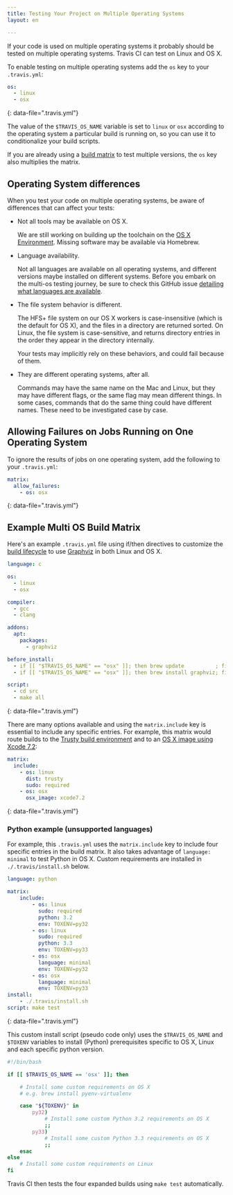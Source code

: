 ```yaml
---
title: Testing Your Project on Multiple Operating Systems
layout: en

---
```


If your code is used on multiple operating systems it probably should be tested on
multiple operating systems. Travis CI can test on Linux and OS X.

To enable testing on multiple operating systems add the `os` key to your `.travis.yml`:

```yaml
os:
  - linux
  - osx
```
{: data-file=".travis.yml"}

The value of the `$TRAVIS_OS_NAME` variable is set to `linux` or `osx` according to the operating system a particular build is running on, so you can use it to conditionalize your build scripts.

If you are already using a [build matrix](/user/customizing-the-build/#Build-Matrix) to test multiple versions, the `os` key also multiplies the matrix.

## Operating System differences

When you test your code on multiple operating systems, be aware of differences
that can affect your tests:

- Not all tools may be available on OS X.

  We are still working on building up the toolchain on the [OS X Environment](/user/reference/osx/).
  Missing software may be available via Homebrew.

- Language availability.

  Not all languages are available on all operating systems, and different versions maybe installed on different systems.
  Before you embark on the multi-os testing journey, be sure to check
  this GitHub issue [detailing what languages are available](https://github.com/travis-ci/travis-ci/issues/2320).

- The file system behavior is different.

  The HFS+ file system on our OS X workers is case-insensitive (which is the default for OS X),
  and the files in a directory are returned sorted.
  On Linux, the file system is case-sensitive, and returns directory entries in
  the order they appear in the directory internally.

   Your tests may implicitly rely on these behaviors, and could fail because of them.

- They are different operating systems, after all.

  Commands may have the same name on the Mac and Linux, but they may have different flags,
  or the same flag may mean different things.
  In some cases, commands that do the same thing could have different names.
  These need to be investigated case by case.

## Allowing Failures on Jobs Running on One Operating System

To ignore the results of jobs on one operating system, add the following
to your `.travis.yml`:

```yaml
matrix:
  allow_failures:
    - os: osx
```
{: data-file=".travis.yml"}

## Example Multi OS Build Matrix

Here's an example `.travis.yml` file using if/then directives to customize the [build lifecycle](/user/customizing-the-build/#The-Build-Lifecycle) to use [Graphviz](http://www.graphviz.org/) in both Linux and OS X.

```yaml
language: c

os:
  - linux
  - osx

compiler:
  - gcc
  - clang

addons:
  apt:
    packages:
      - graphviz

before_install:
  - if [[ "$TRAVIS_OS_NAME" == "osx" ]]; then brew update          ; fi
  - if [[ "$TRAVIS_OS_NAME" == "osx" ]]; then brew install graphviz; fi

script:
  - cd src
  - make all
```
{: data-file=".travis.yml"}

There are many options available and using the `matrix.include` key is essential to include any specific entries. For example, this matrix would route builds to the [Trusty build environment](/user/reference/trusty/) and to an [OS X image using Xcode 7.2](/user/languages/objective-c#Supported-Xcode-versions):

```yaml
matrix:
  include:
    - os: linux
      dist: trusty
      sudo: required
    - os: osx
      osx_image: xcode7.2
```
{: data-file=".travis.yml"}

### Python example (unsupported languages)

For example, this `.travis.yml` uses the `matrix.include` key to include four specific entries in the build matrix. It also takes advantage of `language: minimal` to test Python in OS X. Custom requirements are installed in `./.travis/install.sh` below.

```yaml
language: python

matrix:
    include:
        - os: linux
          sudo: required
          python: 3.2
          env: TOXENV=py32
        - os: linux
          sudo: required
          python: 3.3
          env: TOXENV=py33
        - os: osx
          language: minimal
          env: TOXENV=py32
        - os: osx
          language: minimal
          env: TOXENV=py33
install:
    - ./.travis/install.sh
script: make test
```
{: data-file=".travis.yml"}

This custom install script (pseudo code only) uses the `$TRAVIS_OS_NAME` and `$TOXENV` variables to install (Python) prerequisites specific to OS X, Linux and each specific python version.

```bash
#!/bin/bash

if [[ $TRAVIS_OS_NAME == 'osx' ]]; then

    # Install some custom requirements on OS X
    # e.g. brew install pyenv-virtualenv

    case "${TOXENV}" in
        py32)
            # Install some custom Python 3.2 requirements on OS X
            ;;
        py33)
            # Install some custom Python 3.3 requirements on OS X
            ;;
    esac
else
    # Install some custom requirements on Linux
fi
```

Travis CI then tests the four expanded builds using `make test` automatically.
